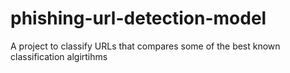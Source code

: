# phishing-url-detection-model
 A project to classify URLs that compares some of the best known classification algirtihms 
